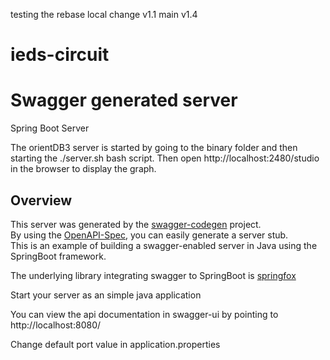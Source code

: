 testing the rebase local change v1.1 main v1.4
# ieds-circuit
# Swagger generated server

Spring Boot Server 

The orientDB3 server is started by going to the binary folder and then starting the ./server.sh bash script.
Then open http://localhost:2480/studio in the browser to display the graph.

## Overview  
This server was generated by the [swagger-codegen](https://github.com/swagger-api/swagger-codegen) project.  
By using the [OpenAPI-Spec](https://github.com/swagger-api/swagger-core), you can easily generate a server stub.  
This is an example of building a swagger-enabled server in Java using the SpringBoot framework.  

The underlying library integrating swagger to SpringBoot is [springfox](https://github.com/springfox/springfox)  

Start your server as an simple java application  

You can view the api documentation in swagger-ui by pointing to  
http://localhost:8080/  

Change default port value in application.properties

